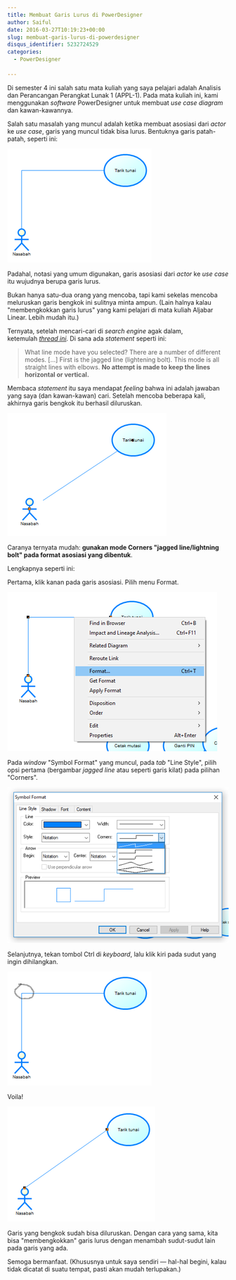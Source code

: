 ```yaml
---
title: Membuat Garis Lurus di PowerDesigner
author: Saiful
date: 2016-03-27T10:19:23+00:00
slug: membuat-garis-lurus-di-powerdesigner
disqus_identifier: 5232724529
categories:
  - PowerDesigner

---
```

Di semester 4 ini salah satu mata kuliah yang saya pelajari adalah Analisis dan Perancangan Perangkat Lunak 1 (APPL-1). Pada mata kuliah ini, kami menggunakan _software_ PowerDesigner untuk membuat _use case diagram_ dan kawan-kawannya.

Salah satu masalah yang muncul adalah ketika membuat asosiasi dari _actor_ ke _use case_, garis yang muncul tidak bisa lurus. Bentuknya garis patah-patah, seperti ini:

![](garis-lurus-powerdesigner-1.png)

Padahal, notasi yang umum digunakan, garis asosiasi dari _actor_ ke _use case_ itu wujudnya berupa garis lurus.

<!--more-->Bukan hanya satu-dua orang yang mencoba, tapi kami sekelas mencoba meluruskan garis bengkok ini sulitnya minta ampun. (Lain halnya kalau "membengkokkan garis lurus" yang kami pelajari di mata kuliah Aljabar Linear. Lebih mudah itu.)

Ternyata, setelah mencari-cari di _search engine_ agak dalam, ketemulah _[thread ini][1]_. Di sana ada _statement_ seperti ini:

> What line mode have you selected? There are a number of different modes. [...] First is the jagged line (lightening bolt). This mode is all straight lines with elbows. **No attempt is made to keep the lines horizontal or vertical.**

Membaca _statement_ itu saya mendapat _feeling_ bahwa ini adalah jawaban yang saya (dan kawan-kawan) cari. Setelah mencoba beberapa kali, akhirnya garis bengkok itu berhasil diluruskan.

![](garis-lurus-powerdesigner-6.png)

Caranya ternyata mudah: **gunakan mode Corners "jagged line/lightning bolt" pada format asosiasi yang dibentuk**.

Lengkapnya seperti ini:

Pertama, klik kanan pada garis asosiasi. Pilih menu Format.

![](garis-lurus-powerdesigner-2.png)

Pada _window_ "Symbol Format" yang muncul, pada _tab_ "Line Style", pilih opsi pertama (bergambar _jagged line_ atau seperti garis kilat) pada pilihan "Corners".

![](garis-lurus-powerdesigner-3.png)

Selanjutnya, tekan tombol Ctrl di _keyboard_, lalu klik kiri pada sudut yang ingin dihilangkan.

![](garis-lurus-powerdesigner-4.png)

Voila!

![](garis-lurus-powerdesigner-5.png)

Garis yang bengkok sudah bisa diluruskan. Dengan cara yang sama, kita bisa "membengkokkan" garis lurus dengan menambah sudut-sudut lain pada garis yang ada.

Semoga bermanfaat. (Khususnya untuk saya sendiri — hal-hal begini, kalau tidak dicatat di suatu tempat, pasti akan mudah terlupakan.)

 [1]: http://codeverge.com/sybase.powerdesigner.general/lines-with-angles/832901

